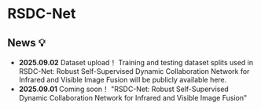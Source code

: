 # RSDC-Net
## News 💡
- **2025.09.02** Dataset upload！
Training and testing dataset splits used in RSDC-Net: Robust Self-Supervised Dynamic Collaboration Network for Infrared and Visible Image Fusion will be publicly available here.
- **2025.09.01** Coming soon！
"RSDC-Net: Robust Self-Supervised Dynamic Collaboration Network for Infrared and Visible Image Fusion"
